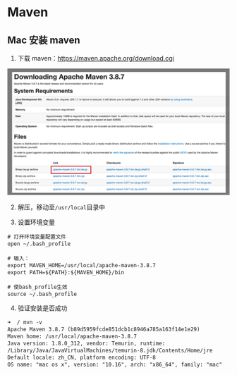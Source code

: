 # Maven

## Mac 安装 maven

1. 下载 maven：https://maven.apache.org/download.cgi

![image-20230123115029259](./images/image-20230123115029259.png)

2. 解压，移动至`/usr/local`目录中

3. 设置环境变量

```shell
# 打开环境变量配置文件
open ~/.bash_profile

# 输入：
export MAVEN_HOME=/usr/local/apache-maven-3.8.7
export PATH=${PATH}:${MAVEN_HOME}/bin

# 使bash_profile生效
source ~/.bash_profile
```

4. 验证安装是否成功

```shell
➜  / mvn -v
Apache Maven 3.8.7 (b89d5959fcde851dcb1c8946a785a163f14e1e29)
Maven home: /usr/local/apache-maven-3.8.7
Java version: 1.8.0_312, vendor: Temurin, runtime: /Library/Java/JavaVirtualMachines/temurin-8.jdk/Contents/Home/jre
Default locale: zh_CN, platform encoding: UTF-8
OS name: "mac os x", version: "10.16", arch: "x86_64", family: "mac"
```